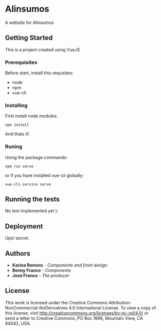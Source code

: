 # Alinsumos

A website for Alinsumos

## Getting Started

This is a project created using VueJS

### Prerequisites

Before start, install this requisites:

- node
- npm
- vue-cli

### Installing

First install node modules:

```
npm install
```

And thats it!

### Runing

Using the package commands:

```
npm run serve
```

or if you have installed vue-cli globally:

````
vue-cli-service serve
````

## Running the tests

No test implemented yet ):

## Deployment

Ups! secret.

## Authors

* **Karina Romero** - *Components and front design*
* **Benny Franco** - *Components*
* **José Franco** - *The producer*

## License

This work is licensed under the Creative Commons Attribution-NonCommercial-NoDerivatives 4.0 International License. To view a copy of this license, visit http://creativecommons.org/licenses/by-nc-nd/4.0/ or send a letter to Creative Commons, PO Box 1866, Mountain View, CA 94042, USA.

